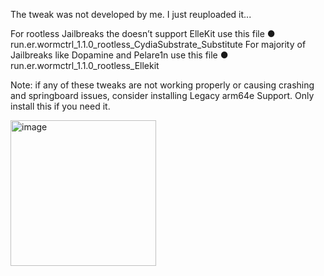 The tweak was not developed by me. I just reuploaded it...


For rootless Jailbreaks the doesn’t support ElleKit use this file
●	run.er.wormctrl_1.1.0_rootless_CydiaSubstrate_Substitute
For majority of Jailbreaks like Dopamine and Pelare1n use this file
●	run.er.wormctrl_1.1.0_rootless_Ellekit

Note: if any of these tweaks are not working properly or causing crashing and springboard issues, consider installing Legacy arm64e Support. Only install this if you need it.

 
<img width="233" alt="image" src="https://github.com/user-attachments/assets/62b408f3-7478-4a73-9c25-e7dac8406ab8">

